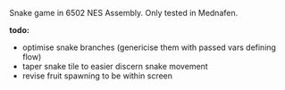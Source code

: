 Snake game in 6502 NES Assembly. Only tested in Mednafen.

**todo:**
* optimise snake branches (genericise them with passed vars defining flow)
* taper snake tile to easier discern snake movement
* revise fruit spawning to be within screen
